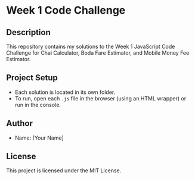 # Week 1 Code Challenge

## Description
This repository contains my solutions to the Week 1 JavaScript Code Challenge for Chai Calculator, Boda Fare Estimator, and Mobile Money Fee Estimator.

## Project Setup
- Each solution is located in its own folder.
- To run, open each `.js` file in the browser (using an HTML wrapper) or run in the console.

## Author
- Name: [Your Name]

## License
This project is licensed under the MIT License.

